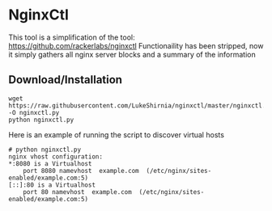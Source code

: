 <h1>NginxCtl</h1>

This tool is a simplification of the tool: https://github.com/rackerlabs/nginxctl
Functionaility has been stripped, now it simply gathers all nginx server blocks and a summary of the information

<h2>Download/Installation</h2>

```
wget https://raw.githubusercontent.com/LukeShirnia/nginxctl/master/nginxctl.py -O nginxctl.py 
python nginxctl.py
```

Here is an example of running the script to discover virtual hosts

```
# python nginxctl.py
nginx vhost configuration:
*:8080 is a Virtualhost
	port 8080 namevhost  example.com  (/etc/nginx/sites-enabled/example.com:5)
[::]:80 is a Virtualhost
	port 80 namevhost  example.com  (/etc/nginx/sites-enabled/example.com:5)

```
